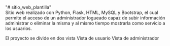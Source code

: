 "# sitio_web_plantilla"  
Sitio web realizado con Python, Flask, HTML, MySQL y Bootstrap, el cual permite el acceso de un administrador logueado capaz de subir información administrar o eliminar la misma y al mismo tiempo mostrarla como servicio a los usuarios.

El proyecto se divide en dos vista
Vista de usuario
Vista de administrador



